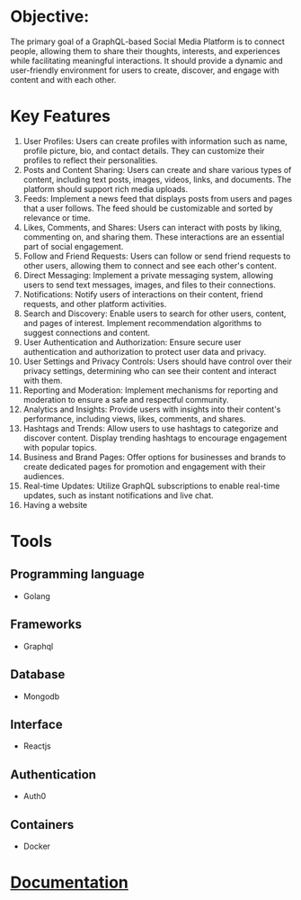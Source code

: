# Objective:
The primary goal of a GraphQL-based Social Media Platform is to connect people, allowing them to share their thoughts, interests, and experiences while facilitating meaningful interactions. It should provide a dynamic and user-friendly environment for users to create, discover, and engage with content and with each other.
# Key Features
1. User Profiles: Users can create profiles with information such as name, profile picture, bio, and contact details. They can customize their profiles to reflect their personalities.
2. Posts and Content Sharing: Users can create and share various types of content, including text posts, images, videos, links, and documents. The platform should support rich media uploads.
3. Feeds: Implement a news feed that displays posts from users and pages that a user follows. The feed should be customizable and sorted by relevance or time.
4. Likes, Comments, and Shares: Users can interact with posts by liking, commenting on, and sharing them. These interactions are an essential part of social engagement.
5. Follow and Friend Requests: Users can follow or send friend requests to other users, allowing them to connect and see each other's content.
6. Direct Messaging: Implement a private messaging system, allowing users to send text messages, images, and files to their connections.
7. Notifications: Notify users of interactions on their content, friend requests, and other platform activities.
8. Search and Discovery: Enable users to search for other users, content, and pages of interest. Implement recommendation algorithms to suggest connections and content.
9. User Authentication and Authorization: Ensure secure user authentication and authorization to protect user data and privacy.
10. User Settings and Privacy Controls: Users should have control over their privacy settings, determining who can see their content and interact with them.
11. Reporting and Moderation: Implement mechanisms for reporting and moderation to ensure a safe and respectful community.
12. Analytics and Insights: Provide users with insights into their content's performance, including views, likes, comments, and shares.
12. Hashtags and Trends: Allow users to use hashtags to categorize and discover content. Display trending hashtags to encourage engagement with popular topics.
13. Business and Brand Pages: Offer options for businesses and brands to create dedicated pages for promotion and engagement with their audiences.
14. Real-time Updates: Utilize GraphQL subscriptions to enable real-time updates, such as instant notifications and live chat.
15. Having a website
# Tools
## Programming language
- Golang
## Frameworks
- Graphql
## Database
- Mongodb
## Interface
- Reactjs
## Authentication
- Auth0
## Containers
- Docker

# [Documentation](documentation/readme.md)